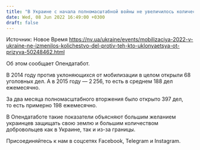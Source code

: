 ```yaml
---
title: "В Украине с начала полномасштабной войны не увеличилось количество дел против уклонистов от армии"
date: Wed, 08 Jun 2022 16:49:00 +0300
draft: false
---
```

Источник: Новое Время https://nv.ua/ukraine/events/mobilizaciya-2022-v-ukraine-ne-izmenilos-kolichestvo-del-protiv-teh-kto-uklonyaetsya-ot-prizyva-50248462.html


 Об этом сообщает Опендатабот.

В 2014 году против уклоняющихся от мобилизации в целом открыли 68 уголовных дел. А в 2015 году — 2 256, то есть в среднем 188 дел ежемесячно.

За два месяца полномасштабного вторжения было открыто 397 дел, то есть примерно 198 ежемесячно.

В Опендатаботе такие показатели объясняют большим желанием украинцев защищать свою землю и большим количеством добровольцев как в Украине, так и из-за границы.

Присоединяйтесь к нам в соцсетях Facebook, Telegram и Instagram.
